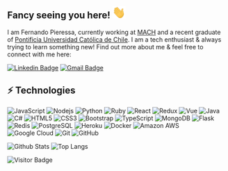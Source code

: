 ## Fancy seeing you here! <img src="https://raw.githubusercontent.com/FernandoPieressa/FernandoPieressa/master/wave.gif" width="30px">

I am Fernando Pieressa, currently working at [MACH](https://www.somosmach.com/) and a recent graduate of [Pontificia Universidad Católica de Chile](https://www.uc.cl/). I am a tech enthusiast & always trying to learn something new!
Find out more about me & feel free to connect with me here:

[![Linkedin Badge](https://img.shields.io/badge/-fernandopieressa-blue?style=flat-square&logo=Linkedin&logoColor=white&link=https://www.linkedin.com/in/fernando-pieressa-304ba4115/)](https://www.linkedin.com/in/fernando-pieressa-304ba4115/) [![Gmail Badge](https://img.shields.io/badge/-fapieressa@uc.cl-c14438?style=flat-square&logo=Gmail&logoColor=white&link=mailto:fapieressa@uc.cl)](mailto:fapieressa@uc.cl)

## ⚡ Technologies

![JavaScript](https://img.shields.io/badge/-JavaScript-%23323330?style=flat-square&logo=javascript) ![Nodejs](https://img.shields.io/badge/-Nodejs-%2343853D?style=flat-square&logo=Node.js&logoColor=white) ![Python](https://img.shields.io/badge/-Python-%2314354C?style=flat-square&logo=Python) ![Ruby](https://img.shields.io/badge/-Ruby-%23CC342D?style=flat-square&logo=Ruby) ![React](https://img.shields.io/badge/-React-%2320232a?style=flat-square&logo=react) ![Redux](https://img.shields.io/badge/-Redux-%23593d88?style=flat-square&logo=redux) ![Vue](https://img.shields.io/badge/-Vue-%2335495e?style=flat-square&logo=vue.js) ![Java](https://img.shields.io/badge/-java-%23ED8B00?style=flat-square&logo=java) ![C#](https://img.shields.io/badge/-C%23-%23239120?style=flat-square&logo=c-sharp) ![HTML5](https://img.shields.io/badge/-HTML5-E34F26?style=flat-square&logo=html5&logoColor=white) ![CSS3](https://img.shields.io/badge/-CSS3-1572B6?style=flat-square&logo=css3) ![Bootstrap](https://img.shields.io/badge/-Bootstrap-563D7C?style=flat-square&logo=bootstrap&logoColor=white) ![TypeScript](https://img.shields.io/badge/-TypeScript-007ACC?style=flat-square&logo=typescript&logoColor=white) ![MongoDB](https://img.shields.io/badge/-MongoDB-%234ea94b?style=flat-square&logo=mongodb&logoColor=white) ![Flask](https://img.shields.io/badge/-Flask-black?style=flat-square&logo=flask) ![Redis](https://img.shields.io/badge/-Redis-%23DD0031?style=flat-square&logo=Redis&logoColor=white) ![PostgreSQL](https://img.shields.io/badge/-PostgreSQL-336791?style=flat-square&logo=postgresql) ![Heroku](https://img.shields.io/badge/-Heroku-430098?style=flat-square&logo=heroku) ![Docker](https://img.shields.io/badge/-Docker-%230db7ed?style=flat-square&logo=docker&logoColor=white) ![Amazon AWS](https://img.shields.io/badge/Amazon%20AWS-%23FF9900?style=flat-square&logo=amazon-aws) ![Google Cloud](https://img.shields.io/badge/Google%20Cloud-%234285F4?style=flat-square&logo=google-cloud&logoColor=white) ![Git](https://img.shields.io/badge/-Git-%23F05033?style=flat-square&logo=git&logoColor=white) ![GitHub](https://img.shields.io/badge/-GitHub-181717?style=flat-square&logo=github)

![Github Stats](https://github-readme-stats.vercel.app/api?username=FernandoPieressa&count_private=true&show_icons=true&include_all_commits=true)
![Top Langs](https://github-readme-stats.vercel.app/api/top-langs/?username=FernandoPieressa&hide=TeX&layout=compact)

![Visitor Badge](https://visitor-badge.laobi.icu/badge?page_id=FernandoPieressa.FernandoPieressa)
